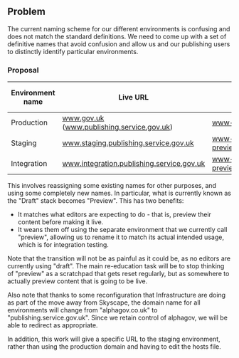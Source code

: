 ## Problem

The current naming scheme for our different environments is confusing and does not match the standard definitions. We need to come up with a set of definitive names that avoid confusion and allow us and our publishing users to distinctly identify particular environments.

### Proposal

| Environment name | Live URL | Preview URL | Existing environment name | Existing live URL |
| ---------------- | -------- | ----------- | ------------------------- | ----------------- |
| Production       | www.gov.uk (www.publishing.service.gov.uk) | www-preview.publishing.service.gov.uk | Production | www.gov.uk |
| Staging          | www.staging.publishing.service.gov.uk | www-preview.staging.publishing.service.gov.uk | Staging | production.alphagov.co.uk |
| Integration      | www.integration.publishing.service.gov.uk | www-preview.integration.publishing.service.gov.uk | Preview | preview.alphagov.couk |

This involves reassigning some existing names for other purposes, and using some completely new names. In particular, what is currently known as the "Draft" stack becomes "Preview". This has two benefits:

- It matches what editors are expecting to do - that is, preview their content before making it live.
- It weans them off using the separate environment that we currently call "preview", allowing us to rename it to match its actual intended usage, which is for integration&nbsp;testing.

Note that the transition will not be as painful as it could be, as no editors are currently using "draft". The main re-education task will be to stop thinking of "preview" as a scratchpad that gets reset regularly, but as somewhere to actually preview content that is going to be live.

Also note that thanks to some reconfiguration that Infrastructure are doing as part of the move away from Skyscape, the domain name for all environments will change from "alphagov.co.uk" to "publishing.service.gov.uk". Since we retain control of alphagov, we will be able to redirect as appropriate.

In addition, this work will give a specific URL to the staging environment, rather than using the production domain and having to edit the hosts file.
